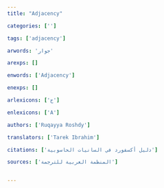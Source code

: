 ```yaml
---
title: "Adjacency"

categories: ['']

tags: ['adjacency']

arwords: 'جوار'

arexps: []

enwords: ['Adjacency']

enexps: []

arlexicons: ['ج']

enlexicons: ['A']

authors: ['Ruqayya Roshdy']

translators: ['Tarek Ibrahim']

citations: ['دليل أكسفورد في السانيات الحاسوبية']

sources: ['المنظمة العربية للترجمة']


---
```

